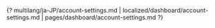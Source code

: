 {? multilang/ja-JP/account-settings.md | localized/dashboard/account-settings.md | pages/dashboard/account-settings.md ?}
